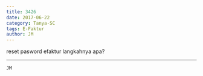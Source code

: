 ```yaml
---
title: 3426
date: 2017-06-22
category: Tanya-SC
tags: E-Faktur
author: JM
---
```


reset pasword efaktur langkahnya apa?

---



`JM`
